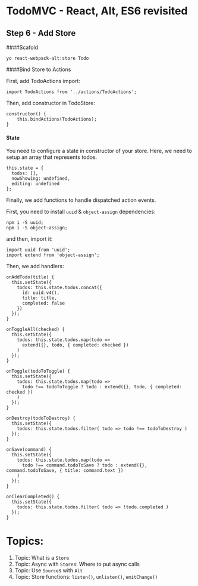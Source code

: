 
# TodoMVC - React, Alt, ES6 revisited


## Step 6 - Add Store

####Scafold
``` 
yo react-webpack-alt:store Todo 
```

####Bind Store to Actions

First, add TodoActions import: 

```
import TodoActions from '../actions/TodoActions';
```

Then, add constructor in TodoStore:

```
constructor() {
    this.bindActions(TodoActions);
}
```


#### State
You need to configure a state in constructor of your store. Here, we need to setup an array that represents todos.

```
this.state = {
  todos: [],
  nowShowing: undefined,
  editing: undefined
};
```

Finally, we add functions to handle dispatched action events.

First, you need to install `uuid` & `object-assign` dependencies: 

``` 
npm i -S uuid;
npm i -S object-assign;
``` 

and then, import it:

``` 
import uuid from 'uuid';
import extend from 'object-assign';

``` 

Then, we add handlers:

```
onAddTodo(title) {
  this.setState({
    todos: this.state.todos.concat({
      id: uuid.v4(),
      title: title,
      completed: false
    })
  });
}

onToggleAll(checked) {
  this.setState({
    todos: this.state.todos.map(todo =>
      extend({}, todo, { completed: checked })
    )
  });
}

onToggle(todoToToggle) {
  this.setState({
    todos: this.state.todos.map(todo =>
      todo !== todoToToggle ? todo : extend({}, todo, { completed: checked })
    )
  });
}

onDestroy(todoToDestroy) {
  this.setState({
    todos: this.state.todos.filter( todo => todo !== todoToDestroy )
  });
}

onSave(command) {
  this.setState({
    todos: this.state.todos.map(todo =>
      todo !== command.todoToSave ? todo : extend({}, command.todoToSave, { title: command.text })
    )
  });
}

onClearCompleted() {
  this.setState({
    todos: this.state.todos.filter( todo => !todo.completed )
  });
}

```



# Topics:

1. Topic: What is a `Store`
2. Topic: Async with `Store`s:  Where to put async calls
3. Topic: Use `Source`s with `Alt`
4. Topic: Store functions: `listen()`, `unlisten()`, `emitChange()`

